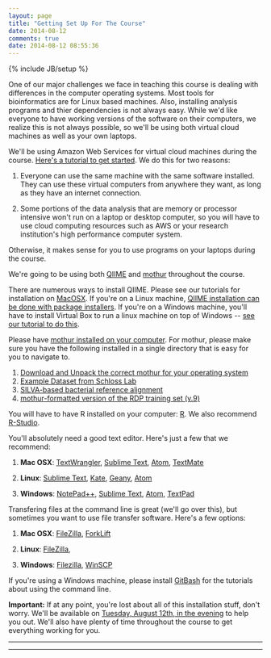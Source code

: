 ```yaml
---
layout: page
title: "Getting Set Up For The Course"
date: 2014-08-12
comments: true
date: 2014-08-12 08:55:36
---
```

{% include JB/setup %}

One of our major challenges we face in teaching this course is dealing with differences in the computer operating systems.  Most tools for bioinformatics are for Linux based machines.  Also, installing analysis programs and thier dependencies is not always easy.  While we'd like everyone to have working versions of the software on their computers, we realize this is not always possible, so we'll be using both virtual cloud machines as well as your own laptops.  

We'll be using Amazon Web Services for virtual cloud machines during the course.  [Here's a tutorial to get started](https://edamame-course.github.io/docs/intro_to_ec2_instance.html).  We do this for two reasons:

  1. Everyone can use the same machine with the same software installed.  They can use these virtual computers from anywhere they want, as long as they have an internet connection.

  2. Some portions of the data analysis that are memory or processor intensive won't run on a laptop or desktop computer, so you will have to use cloud computing resources such as AWS or your research institution's high performance computer system.


Otherwise, it makes sense for you to use programs on your laptops during the course.


We're going to be using both [QIIME](http://qiime.org/) and [mothur](http://www.mothur.org/) throughout the course.


There are numerous ways to install QIIME.  Please see our tutorials for installation on [MacOSX](https://edamame-course.github.io/docs/extra/macqiime_installation.html).  If you're on a Linux machine, [QIIME installation can be done with package installers](https://github.com/qiime/qiime-deploy).  If you're on a Windows machine, you'll have to install Virtual Box to run a linux machine on top of Windows -- [see our tutorial to do this](https://edamame-course.github.io/docs/QIIME_VB_for_Windows.html).


Please have [mothur installed on your computer](http://www.mothur.org/wiki/Installation). For mothur, please make sure you have the following installed in a single directory that is easy for you to navigate to.
1. [Download and Unpack the correct mothur for your operating system](http://www.mothur.org/wiki/Download_mothur)
2. [Example Dataset from Schloss Lab](http://www.mothur.org/w/images/d/d6/MiSeqSOPData.zip)
3. [SILVA-based bacterial reference alignment](http://www.mothur.org/w/images/9/98/Silva.bacteria.zip)
4. [mothur-formatted version of the RDP training set (v.9)](http://www.mothur.org/w/images/5/59/Trainset9_032012.pds.zip)


You will have to have R installed on your computer: [R](http://www.r-project.org/).  We also recommend [R-Studio](http://www.rstudio.com/).


You'll absolutely need a good text editor.  Here's just a few that we recommend:

1. **Mac OSX**: [TextWrangler](http://www.barebones.com/products/textwrangler/), [Sublime Text](http://www.sublimetext.com/), [Atom](https://atom.io/), [TextMate](http://macromates.com/)

2. **Linux**: [Sublime Text](http://www.sublimetext.com/), [Kate](http://kate-editor.org/), [Geany](http://www.geany.org/), [Atom](https://atom.io/)

3. **Windows**: [NotePad++](http://notepad-plus-plus.org/), [Sublime Text](http://www.sublimetext.com/), [Atom](https://atom.io/), [TextPad](https://www.textpad.com/)


Transfering files at the command line is great (we'll go over this), but sometimes you want to use file transfer software.  Here's a few options:

1. **Mac OSX**: [FileZilla](https://filezilla-project.org/), [ForkLift](http://www.binarynights.com/forklift/)

2. **Linux**: [FileZilla](https://filezilla-project.org/),

3. **Windows**: [Filezilla](https://filezilla-project.org/), [WinSCP](http://winscp.net/download/winscp554setup.exe)


If you're using a Windows machine, please install [GitBash](http://git-scm.com/downloads) for the tutorials about using the command line.


**Important:** If at any point, you're lost about all of this installation stuff, don't worry.  We'll be available on [Tuesday, August 12th, in the evening](https://edamame-course.github.io/website/schedule.html) to help you out.  We'll also have plenty of time throughout the course to get everything working for you.


----------------------------------------------------
----------------------------------------------------
